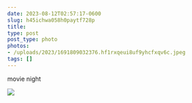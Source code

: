 ```yaml
---
date: 2023-08-12T02:57:17-0600
slug: h45ichwa058h0paytf728p
title: 
type: post
post_type: photo
photos:
- /uploads/2023/1691809032376.hf1rxqeui8uf9yhcfxqv6c.jpeg
tags: []
---
```

movie night


![](/uploads/2023/1691809032376.hf1rxqeui8uf9yhcfxqv6c.jpeg)


